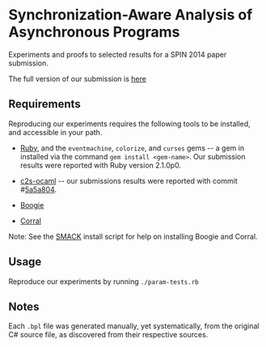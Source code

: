 # Synchronization-Aware Analysis of Asynchronous Programs

Experiments and proofs to selected results for a SPIN 2014 paper submission.

The full version of our submission is [here](draft-full.pdf)

## Requirements

Reproducing our experiments requires the following tools to be installed, and
accessible in your path.

- [Ruby](https://www.ruby-lang.org/), and the `eventmachine`, `colorize`, and
`curses` gems -- a gem in installed via the command `gem install <gem-name>`.
Our submission results were reported with Ruby version 2.1.0p0.

- [c2s-ocaml](https://github.com/michael-emmi/c2s-ocaml) -- our submissions results were
reported with commit
\#[5a5a804](https://github.com/michael-emmi/c2s-ocaml/commit/5a5a8047b090120df88017c94e3717f7727fb8ba).

- [Boogie](http://boogie.codeplex.com)

- [Corral](http://corral.codeplex.com)

Note: See the [SMACK](https://github.com/smackers/smack) install script for
help on installing Boogie and Corral.

## Usage

Reproduce our experiments by running `./param-tests.rb`

## Notes

Each `.bpl` file was generated manually, yet systematically, from the original
C\# source file, as discovered from their respective sources.
 